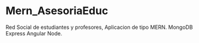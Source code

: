 # Mern_AsesoriaEduc
Red Social de estudiantes y profesores, Aplicacion de tipo MERN. MongoDB Express Angular Node.
